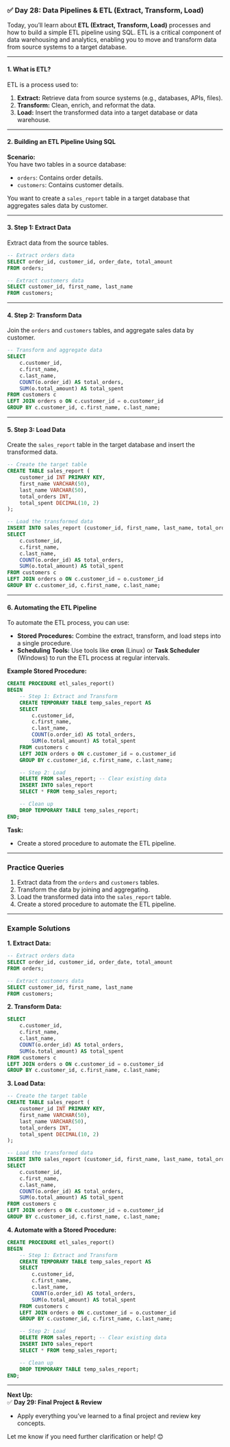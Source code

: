 ### ✅ **Day 28: Data Pipelines & ETL (Extract, Transform, Load)**  
Today, you’ll learn about **ETL (Extract, Transform, Load)** processes and how to build a simple ETL pipeline using SQL. ETL is a critical component of data warehousing and analytics, enabling you to move and transform data from source systems to a target database.

---

#### **1. What is ETL?**  
ETL is a process used to:  
1. **Extract:** Retrieve data from source systems (e.g., databases, APIs, files).  
2. **Transform:** Clean, enrich, and reformat the data.  
3. **Load:** Insert the transformed data into a target database or data warehouse.  

---

#### **2. Building an ETL Pipeline Using SQL**  

**Scenario:**  
You have two tables in a source database:  
- `orders`: Contains order details.  
- `customers`: Contains customer details.  

You want to create a `sales_report` table in a target database that aggregates sales data by customer.  

---

#### **3. Step 1: Extract Data**  
Extract data from the source tables.  

```sql
-- Extract orders data
SELECT order_id, customer_id, order_date, total_amount
FROM orders;

-- Extract customers data
SELECT customer_id, first_name, last_name
FROM customers;
```

---

#### **4. Step 2: Transform Data**  
Join the `orders` and `customers` tables, and aggregate sales data by customer.  

```sql
-- Transform and aggregate data
SELECT 
    c.customer_id,
    c.first_name,
    c.last_name,
    COUNT(o.order_id) AS total_orders,
    SUM(o.total_amount) AS total_spent
FROM customers c
LEFT JOIN orders o ON c.customer_id = o.customer_id
GROUP BY c.customer_id, c.first_name, c.last_name;
```

---

#### **5. Step 3: Load Data**  
Create the `sales_report` table in the target database and insert the transformed data.  

```sql
-- Create the target table
CREATE TABLE sales_report (
    customer_id INT PRIMARY KEY,
    first_name VARCHAR(50),
    last_name VARCHAR(50),
    total_orders INT,
    total_spent DECIMAL(10, 2)
);

-- Load the transformed data
INSERT INTO sales_report (customer_id, first_name, last_name, total_orders, total_spent)
SELECT 
    c.customer_id,
    c.first_name,
    c.last_name,
    COUNT(o.order_id) AS total_orders,
    SUM(o.total_amount) AS total_spent
FROM customers c
LEFT JOIN orders o ON c.customer_id = o.customer_id
GROUP BY c.customer_id, c.first_name, c.last_name;
```

---

#### **6. Automating the ETL Pipeline**  
To automate the ETL process, you can use:  
- **Stored Procedures:** Combine the extract, transform, and load steps into a single procedure.  
- **Scheduling Tools:** Use tools like **cron** (Linux) or **Task Scheduler** (Windows) to run the ETL process at regular intervals.  

**Example Stored Procedure:**  
```sql
CREATE PROCEDURE etl_sales_report()
BEGIN
    -- Step 1: Extract and Transform
    CREATE TEMPORARY TABLE temp_sales_report AS
    SELECT 
        c.customer_id,
        c.first_name,
        c.last_name,
        COUNT(o.order_id) AS total_orders,
        SUM(o.total_amount) AS total_spent
    FROM customers c
    LEFT JOIN orders o ON c.customer_id = o.customer_id
    GROUP BY c.customer_id, c.first_name, c.last_name;

    -- Step 2: Load
    DELETE FROM sales_report; -- Clear existing data
    INSERT INTO sales_report
    SELECT * FROM temp_sales_report;

    -- Clean up
    DROP TEMPORARY TABLE temp_sales_report;
END;
```

**Task:**  
- Create a stored procedure to automate the ETL pipeline.  

---

### **Practice Queries**  
1. Extract data from the `orders` and `customers` tables.  
2. Transform the data by joining and aggregating.  
3. Load the transformed data into the `sales_report` table.  
4. Create a stored procedure to automate the ETL pipeline.  

---

### **Example Solutions**  

**1. Extract Data:**  
```sql
-- Extract orders data
SELECT order_id, customer_id, order_date, total_amount
FROM orders;

-- Extract customers data
SELECT customer_id, first_name, last_name
FROM customers;
```

**2. Transform Data:**  
```sql
SELECT 
    c.customer_id,
    c.first_name,
    c.last_name,
    COUNT(o.order_id) AS total_orders,
    SUM(o.total_amount) AS total_spent
FROM customers c
LEFT JOIN orders o ON c.customer_id = o.customer_id
GROUP BY c.customer_id, c.first_name, c.last_name;
```

**3. Load Data:**  
```sql
-- Create the target table
CREATE TABLE sales_report (
    customer_id INT PRIMARY KEY,
    first_name VARCHAR(50),
    last_name VARCHAR(50),
    total_orders INT,
    total_spent DECIMAL(10, 2)
);

-- Load the transformed data
INSERT INTO sales_report (customer_id, first_name, last_name, total_orders, total_spent)
SELECT 
    c.customer_id,
    c.first_name,
    c.last_name,
    COUNT(o.order_id) AS total_orders,
    SUM(o.total_amount) AS total_spent
FROM customers c
LEFT JOIN orders o ON c.customer_id = o.customer_id
GROUP BY c.customer_id, c.first_name, c.last_name;
```

**4. Automate with a Stored Procedure:**  
```sql
CREATE PROCEDURE etl_sales_report()
BEGIN
    -- Step 1: Extract and Transform
    CREATE TEMPORARY TABLE temp_sales_report AS
    SELECT 
        c.customer_id,
        c.first_name,
        c.last_name,
        COUNT(o.order_id) AS total_orders,
        SUM(o.total_amount) AS total_spent
    FROM customers c
    LEFT JOIN orders o ON c.customer_id = o.customer_id
    GROUP BY c.customer_id, c.first_name, c.last_name;

    -- Step 2: Load
    DELETE FROM sales_report; -- Clear existing data
    INSERT INTO sales_report
    SELECT * FROM temp_sales_report;

    -- Clean up
    DROP TEMPORARY TABLE temp_sales_report;
END;
```

---

**Next Up:**  
✅ **Day 29: Final Project & Review**  
- Apply everything you’ve learned to a final project and review key concepts.  

Let me know if you need further clarification or help! 😊
